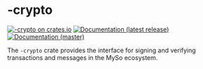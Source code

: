 # -crypto

[![-crypto on crates.io](https://img.shields.io/crates/v/-crypto)](https://crates.io/crates/-crypto)
[![Documentation (latest release)](https://img.shields.io/badge/docs-latest-brightgreen)](https://docs.rs/-crypto)
[![Documentation (master)](https://img.shields.io/badge/docs-master-59f)](https://mystenlabs.github.io/-rust-sdk/_crypto/)

The `-crypto` crate provides the interface for signing and verifying
transactions and messages in the MySo ecosystem.
